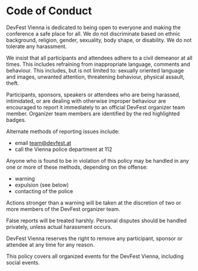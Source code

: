 # Code of Conduct

DevFest Vienna is dedicated to being open to everyone and making the conference a safe place for all. We do not discriminate based on ethnic background, religion, gender, sexuality, body shape, or disability. We do not tolerate any harassment.

We insist that all participants and attendees adhere to a civil demeanor at all times. This includes refraining from inappropriate language, comments and behaviour. This includes, but is not limited to: sexually oriented language and images, unwanted attention, threatening behaviour, physical assault, theft.

Participants, sponsors, speakers or attendees who are being harassed, intimidated, or are dealing with otherwise improper behaviour are encouraged to report it immediately to an official DevFest organizer team member. Organizer team members are identified by the red highlighted badges.

Alternate methods of reporting issues include:

- email [team@devfest.at](mailto:team@devfest.at)
- call the Vienna police department at 112

Anyone who is found to be in violation of this policy may be handled in any one or more of these methods, depending on the offense:

- warning
- expulsion (see below)
- contacting of the police

Actions stronger than a warning will be taken at the discretion of two or more members of the DevFest organizer team.

False reports will be treated harshly. Personal disputes should be handled privately, unless actual harassment occurs.

DevFest Vienna reserves the right to remove any participant, sponsor or attendee at any time for any reason.

This policy covers all organized events for the DevFest Vienna, including social events.